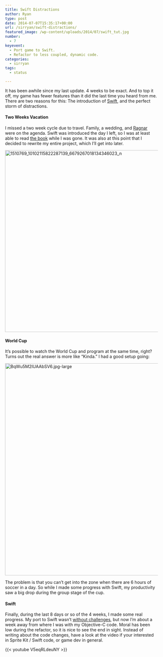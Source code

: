 ```yaml
---
title: Swift Distractions
author: Ryan
type: post
date: 2014-07-07T15:35:17+00:00
url: /sirryan/swift-distractions/
featured_image: /wp-content/uploads/2014/07/swift_tut.jpg
number:
  - 7
keyevent:
  - Port game to Swift.
  - Refactor to less coupled, dynamic code.
categories:
  - sirryan
tags:
  - status

---
```

It has been awhile since my last update. 4 weeks to be exact. And to top it off, my game has fewer features than it did the last time you heard from me. There are two reasons for this: The introduction of <a href="https://developer.apple.com/swift/" target="_blank">Swift</a>, and the perfect storm of distractions.
<!--more-->

#### Two Weeks Vacation

I missed a two week cycle due to travel. Family, a wedding, and <a href="http://www.ragnartrail.com/locations/appalachians-wv" target="_blank">Ragnar</a> were on the agenda. Swift was introduced the day I left, so I was at least able to read <a href="https://itunes.apple.com/us/book/the-swift-programming-language/id881256329?mt=11" target="_blank">the book</a> while I was gone. It was also at this point that I decided to rewrite my entire project, which I&#8217;ll get into later.

<div class="inlineimg">
  <img class="alignnone wp-image-790 size-full" src="/wp-content/uploads/2014/07/1510769_10102115822287139_6679267018134346023_n.jpg" alt="1510769_10102115822287139_6679267018134346023_n" width="600" srcset="/wp-content/uploads/2014/07/1510769_10102115822287139_6679267018134346023_n.jpg 720w, /wp-content/uploads/2014/07/1510769_10102115822287139_6679267018134346023_n-225x300.jpg 225w" sizes="(max-width: 720px) 100vw, 720px" />
</div>

#### World Cup

It&#8217;s possible to watch the World Cup and program at the same time, right? Turns out the real answer is more like &#8220;Kinda.&#8221; I had a good setup going:

<div class="inlineimg">
  <img class="alignnone size-full wp-image-793" src="/wp-content/uploads/2014/07/BqWu5M2IUAAbSV6.jpg-large-1.jpeg" alt="BqWu5M2IUAAbSV6.jpg-large" width="700" srcset="/wp-content/uploads/2014/07/BqWu5M2IUAAbSV6.jpg-large-1.jpeg 1024w, /wp-content/uploads/2014/07/BqWu5M2IUAAbSV6.jpg-large-1-300x225.jpeg 300w, /wp-content/uploads/2014/07/BqWu5M2IUAAbSV6.jpg-large-1-768x576.jpeg 768w" sizes="(max-width: 1024px) 100vw, 1024px" />
</div>

The problem is that you can&#8217;t get into the zone when there are 6 hours of soccer in a day. So while I made some progress with Swift, my productivity saw a big drop during the group stage of the cup.

#### Swift

Finally, during the last 8 days or so of the 4 weeks, I made some real progress. My port to Swift wasn&#8217;t <a href="http://battleofbrothers.com/sirryan/challenges-you-may-encounter-while-porting-your-spritekit-game-to-swift" target="_blank">without challenges</a>, but now I&#8217;m about a week away from where I was with my Objective-C code. Moral has been low during the refactor, so it is nice to see the end in sight. Instead of writing about the code changes, have a look at the video if your interested in Sprite Kit / Swift code, or game dev in general.

{{< youtube V5eqRLdeuNY >}}